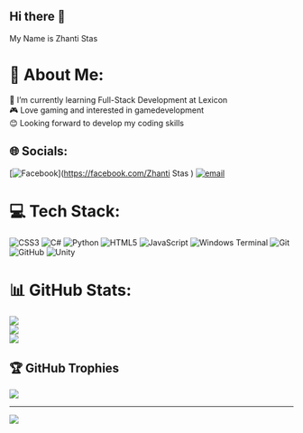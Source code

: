 ## Hi there 👋
 My Name is Zhanti Stas <br/>
# 💫 About Me:
🌱 I’m currently learning Full-Stack Development at Lexicon<br>🎮 Love gaming and interested in gamedevelopment<br>😊 Looking forward to develop my coding skills <br>


## 🌐 Socials:
[![Facebook](https://img.shields.io/badge/Facebook-%231877F2.svg?logo=Facebook&logoColor=white)](https://facebook.com/Zhanti Stas ) [![email](https://img.shields.io/badge/Email-D14836?logo=gmail&logoColor=white)](mailto:staszhanti@gmail.com) 

# 💻 Tech Stack:
![CSS3](https://img.shields.io/badge/css3-%231572B6.svg?style=for-the-badge&logo=css3&logoColor=white) ![C#](https://img.shields.io/badge/c%23-%23239120.svg?style=for-the-badge&logo=csharp&logoColor=white) ![Python](https://img.shields.io/badge/python-3670A0?style=for-the-badge&logo=python&logoColor=ffdd54) ![HTML5](https://img.shields.io/badge/html5-%23E34F26.svg?style=for-the-badge&logo=html5&logoColor=white) ![JavaScript](https://img.shields.io/badge/javascript-%23323330.svg?style=for-the-badge&logo=javascript&logoColor=%23F7DF1E) ![Windows Terminal](https://img.shields.io/badge/Windows%20Terminal-%234D4D4D.svg?style=for-the-badge&logo=windows-terminal&logoColor=white) ![Git](https://img.shields.io/badge/git-%23F05033.svg?style=for-the-badge&logo=git&logoColor=white) ![GitHub](https://img.shields.io/badge/github-%23121011.svg?style=for-the-badge&logo=github&logoColor=white) ![Unity](https://img.shields.io/badge/unity-%23000000.svg?style=for-the-badge&logo=unity&logoColor=white)
# 📊 GitHub Stats:
![](https://github-readme-stats.vercel.app/api?username=Zhanti28&theme=dark&hide_border=false&include_all_commits=false&count_private=false)<br/>
![](https://nirzak-streak-stats.vercel.app/?user=Zhanti28&theme=dark&hide_border=false)<br/>
![](https://github-readme-stats.vercel.app/api/top-langs/?username=Zhanti28&theme=dark&hide_border=false&include_all_commits=false&count_private=false&layout=compact)

## 🏆 GitHub Trophies
![](https://github-profile-trophy.vercel.app/?username=Zhanti28&theme=radical&no-frame=false&no-bg=true&margin-w=4)

---
[![](https://visitcount.itsvg.in/api?id=Zhanti28&icon=0&color=0)](https://visitcount.itsvg.in)

<!-- Proudly created with GPRM ( https://gprm.itsvg.in ) -->
